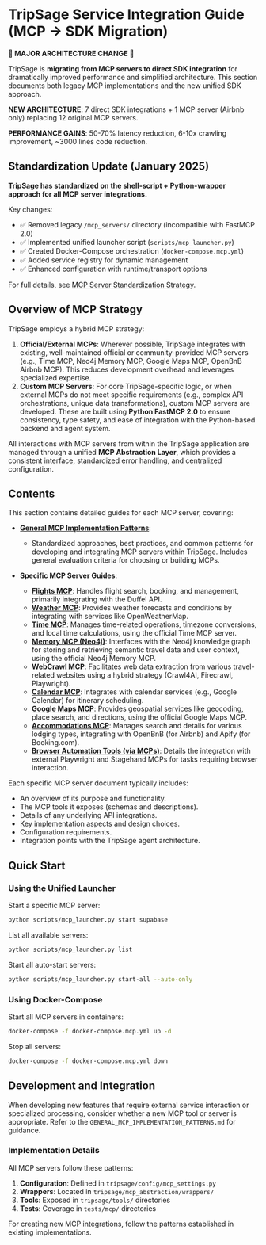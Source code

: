 # TripSage Service Integration Guide (MCP → SDK Migration)

**🚨 MAJOR ARCHITECTURE CHANGE 🚨**

TripSage is **migrating from MCP servers to direct SDK integration** for dramatically improved performance and simplified architecture. This section documents both legacy MCP implementations and the new unified SDK approach.

**NEW ARCHITECTURE**: 7 direct SDK integrations + 1 MCP server (Airbnb only) replacing 12 original MCP servers.

**PERFORMANCE GAINS**: 50-70% latency reduction, 6-10x crawling improvement, ~3000 lines code reduction.

## Standardization Update (January 2025)

**TripSage has standardized on the shell-script + Python-wrapper approach for all MCP server integrations.**

Key changes:

- ✅ Removed legacy `/mcp_servers/` directory (incompatible with FastMCP 2.0)
- ✅ Implemented unified launcher script (`scripts/mcp_launcher.py`)
- ✅ Created Docker-Compose orchestration (`docker-compose.mcp.yml`)
- ✅ Added service registry for dynamic management
- ✅ Enhanced configuration with runtime/transport options

For full details, see [MCP Server Standardization Strategy](../implementation/mcp_server_standardization.md).

## Overview of MCP Strategy

TripSage employs a hybrid MCP strategy:

1. **Official/External MCPs**: Wherever possible, TripSage integrates with existing, well-maintained official or community-provided MCP servers (e.g., Time MCP, Neo4j Memory MCP, Google Maps MCP, OpenBnB Airbnb MCP). This reduces development overhead and leverages specialized expertise.
2. **Custom MCP Servers**: For core TripSage-specific logic, or when external MCPs do not meet specific requirements (e.g., complex API orchestrations, unique data transformations), custom MCP servers are developed. These are built using **Python FastMCP 2.0** to ensure consistency, type safety, and ease of integration with the Python-based backend and agent system.

All interactions with MCP servers from within the TripSage application are managed through a unified **MCP Abstraction Layer**, which provides a consistent interface, standardized error handling, and centralized configuration.

## Contents

This section contains detailed guides for each MCP server, covering:

- **[General MCP Implementation Patterns](./GENERAL_MCP_IMPLEMENTATION_PATTERNS.md)**:
  - Standardized approaches, best practices, and common patterns for developing and integrating MCP servers within TripSage. Includes general evaluation criteria for choosing or building MCPs.

- **Specific MCP Server Guides**:
  - **[Flights MCP](./Flights_MCP.md)**: Handles flight search, booking, and management, primarily integrating with the Duffel API.
  - **[Weather MCP](./Weather_MCP.md)**: Provides weather forecasts and conditions by integrating with services like OpenWeatherMap.
  - **[Time MCP](./Time_MCP.md)**: Manages time-related operations, timezone conversions, and local time calculations, using the official Time MCP server.
  - **[Memory MCP (Neo4j)](./Memory_MCP.md)**: Interfaces with the Neo4j knowledge graph for storing and retrieving semantic travel data and user context, using the official Neo4j Memory MCP.
  - **[WebCrawl MCP](./WebCrawl_MCP.md)**: Facilitates web data extraction from various travel-related websites using a hybrid strategy (Crawl4AI, Firecrawl, Playwright).
  - **[Calendar MCP](./Calendar_MCP.md)**: Integrates with calendar services (e.g., Google Calendar) for itinerary scheduling.
  - **[Google Maps MCP](./GoogleMaps_MCP.md)**: Provides geospatial services like geocoding, place search, and directions, using the official Google Maps MCP.
  - **[Accommodations MCP](./Accommodations_MCP.md)**: Manages search and details for various lodging types, integrating with OpenBnB (for Airbnb) and Apify (for Booking.com).
  - **[Browser Automation Tools (via MCPs)](./BrowserAutomation_MCP.md)**: Details the integration with external Playwright and Stagehand MCPs for tasks requiring browser interaction.

Each specific MCP server document typically includes:
- An overview of its purpose and functionality.
- The MCP tools it exposes (schemas and descriptions).
- Details of any underlying API integrations.
- Key implementation aspects and design choices.
- Configuration requirements.
- Integration points with the TripSage agent architecture.

## Quick Start

### Using the Unified Launcher

Start a specific MCP server:

```bash
python scripts/mcp_launcher.py start supabase
```

List all available servers:

```bash
python scripts/mcp_launcher.py list
```

Start all auto-start servers:

```bash
python scripts/mcp_launcher.py start-all --auto-only
```

### Using Docker-Compose

Start all MCP servers in containers:

```bash
docker-compose -f docker-compose.mcp.yml up -d
```

Stop all servers:

```bash
docker-compose -f docker-compose.mcp.yml down
```

## Development and Integration

When developing new features that require external service interaction or specialized processing, consider whether a new MCP tool or server is appropriate. Refer to the `GENERAL_MCP_IMPLEMENTATION_PATTERNS.md` for guidance.

### Implementation Details

All MCP servers follow these patterns:

1. **Configuration**: Defined in `tripsage/config/mcp_settings.py`
2. **Wrappers**: Located in `tripsage/mcp_abstraction/wrappers/`
3. **Tools**: Exposed in `tripsage/tools/` directories
4. **Tests**: Coverage in `tests/mcp/` directories

For creating new MCP integrations, follow the patterns established in existing implementations.
